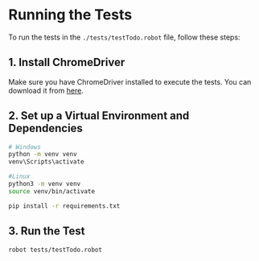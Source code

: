 # Running the Tests

To run the tests in the `./tests/testTodo.robot` file, follow these steps:

## 1. Install ChromeDriver
Make sure you have ChromeDriver installed to execute the tests. You can download it from [here](https://sites.google.com/chromium.org/driver/).

## 2. Set up a Virtual Environment and Dependencies


```bash
# Windows
python -m venv venv
venv\Scripts\activate

#Linux 
python3 -m venv venv
source venv/bin/activate

pip install -r requirements.txt
```

## 3. Run the Test 

`robot tests/testTodo.robot`
